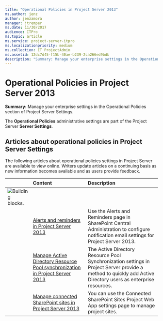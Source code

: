 ```yaml
---
title: "Operational Policies in Project Server 2013"
ms.author: jenz
author: jenzamora
manager: jtremper
ms.date: 11/30/2017
audience: ITPro
ms.topic: article
ms.service: project-server-itpro
ms.localizationpriority: medium
ms.collection: IT_ProjectAdmin
ms.assetid: 12dc7d45-f15b-40ae-b239-2ca266ed9bdb
description: "Summary: Manage your enterprise settings in the Operational Policies section of Project Server Settings."
---
```


# Operational Policies in Project Server 2013
 
 **Summary:** Manage your enterprise settings in the Operational Policies section of Project Server Settings.
  
The **Operational Policies** administrative settings are part of the Project Server **Server Settings**.
  
## Articles about operational policies in Project Server Settings

The following articles about operational policies settings in Project Server are available to view online. Writers update articles on a continuing basis as new information becomes available and as users provide feedback.
  
|&nbsp;|**Content**|**Description**|
|:-----|:-----|:-----|
|![Building blocks.](images/mod_icon_buildingblock_M.png)|||
||[Alerts and reminders in Project Server 2013](alerts-and-reminders-project-server-2013-settings.md) <br/> |Use the Alerts and Reminders page in SharePoint Central Administration to configure notification email settings for Project Server 2013.  <br/> |
||[Manage Active Directory Resource Pool synchronization in Project Server 2013](manage-active-directory-resource-pool-synchronization-in-project-server-2013.md) <br/> |The Active Directory Resource Pool Synchronization settings in Project Server provide a method to quickly add Active Directory users as enterprise resources.  <br/> |
||[Manage connected SharePoint sites in Project Server 2013](manage-connected-sharepoint-sites-in-project-server-2013.md) <br/> |You can use the Connected SharePoint Sites Project Web App settings page to manage project sites.  <br/> |

   

